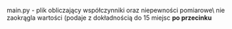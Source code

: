 main.py - plik obliczający współczynniki oraz niepewności pomiarowe\\
nie zaokrągla wartości (podaje z dokładnością do 15 miejsc **po przecinku**
